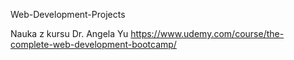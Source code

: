 Web-Development-Projects

Nauka z kursu Dr. Angela Yu https://www.udemy.com/course/the-complete-web-development-bootcamp/  
